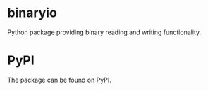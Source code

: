 # binaryio
Python package providing binary reading and writing functionality.

# PyPI
The package can be found on [PyPI](https://pypi.org/project/binaryio/).
